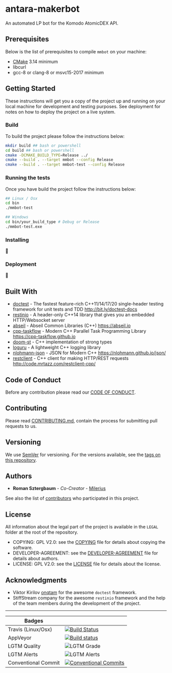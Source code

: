 # antara-makerbot

An automated LP bot for the Komodo AtomicDEX API.

## Prerequisites

Below is the list of prerequisites to compile `mmbot` on your machine:

-   [CMake](https://cmake.org/download/) 3.14 minimum
-   libcurl
-   gcc-8 or clang-8 or msvc15-2017 minimum

## Getting Started

These instructions will get you a copy of the project up and running on your local machine for development and testing purposes. See deployment for notes on how to deploy the project on a live system.

### Build

To build the project please follow the instructions below:

```bash
mkdir build ## bash or powershell
cd build ## bash or powershell
cmake -DCMAKE_BUILD_TYPE=Release ../
cmake --build . --target mmbot --config Release
cmake --build . --target mmbot-test --config Release
```

### Running the tests

Once you have build the project follow the instructions below:

```bash
## Linux / Osx
cd bin
./mmbot-test

## Windows
cd bin/your_build_type # Debug or Release
./mmbot-test.exe
```

### Installing

:construction:

### Deployment

:construction:

## Built With

-   [doctest](https://github.com/onqtam/doctest) - The fastest feature-rich C++11/14/17/20 single-header testing framework for unit tests and TDD http://bit.ly/doctest-docs
-   [restinio](https://github.com/Stiffstream/restinio) - A header-only C++14 library that gives you an embedded HTTP/Websocket server
-   [abseil](https://github.com/abseil/abseil-cpp) - Abseil Common Libraries (C++) https://abseil.io
-   [cpp-taskflow](https://github.com/cpp-taskflow/cpp-taskflow) - Modern C++ Parallel Task Programming Library https://cpp-taskflow.github.io
-   [doom-st](https://github.com/doom/strong_type) - C++ implementation of strong types
-   [loguru](https://github.com/emilk/loguru) - A lightweight C++ logging library
-   [nlohmann-json](https://github.com/nlohmann/json) - JSON for Modern C++ https://nlohmann.github.io/json/
-   [restclient](https://github.com/mrtazz/restclient-cpp) - C++ client for making HTTP/REST requests http://code.mrtazz.com/restclient-cpp/

## Code of Conduct

Before any contribution please read our [CODE OF CONDUCT](./CODE-OF-CONDUCT.md).

## Contributing

Please read [CONTRIBUTING.md](./CONTRIBUTING.md), contain the process for submitting pull requests to us.

## Versioning

We use [SemVer](http://semver.org/) for versioning. For the versions available, see the [tags on this repository](https://github.com/KomodoPlatform/antara-makerbot/tags).

## Authors

-   **Roman Sztergbaum** - _Co-Creator_ - [Milerius](https://github.com/Milerius)

See also the list of [contributors](./CONTRIBUTORS.md) who participated in this project.

## License

All information about the legal part of the project is available in the `LEGAL` folder at the root of the repository.

- COPYING: GPL V2.0: see the [COPYING](LEGAL/COPYING) file for details about copying the software.
- DEVELOPER-AGREEMENT: see the [DEVELOPER-AGREEMENT](LEGAL/DEVELOPER-AGREEMENT) file for details about authors.
- LICENSE: GPL V2.0: see the [LICENSE](LEGAL/LICENSE) file for details about the license.

## Acknowledgments

-  Viktor Kirilov [onqtam](https://github.com/onqtam) for the awesome `doctest` framework.
-  StiffStream company for the awesome `restinio` framework and the help of the team members during the development of the project.

* * *

| Badges                     |                                                                                                                                                                                                                                                                                                                                                                                                                                                                                                                                                                                                                                                                                                                                                                                                                                                                                                                                                                 |
| -------------------------- | --------------------------------------------------------------------------------------------------------------------------------------------------------------------------------------------------------------------------------------------------------------------------------------------------------------------------------------------------------------------------------------------------------------------------------------------------------------------------------------------------------------------------------------------------------------------------------------------------------------------------------------------------------------------------------------------------------------------------------------------------------------------------------------------------------------------------------------------------------------------------------------------------------------------------------------------------------------- |
| Travis (Linux/Osx)         | [![Build Status](https://travis-ci.com/KomodoPlatform/antara-makerbot.svg?branch=master)](https://travis-ci.com/KomodoPlatform/antara-makerbot)                                                                                                                                                                                                                                                                                                                                                                                                                                                                                                                                                                                                                                                                                                                                                                                                                                             |
| AppVeyor                   | [![Build status](https://ci.appveyor.com/api/projects/status/a7hya5r8s9b3kt7l/branch/master?svg=true)](https://ci.appveyor.com/project/Milerius/antara-makerbot/branch/master)
| LGTM Quality                      | ![LGTM Grade](https://img.shields.io/lgtm/grade/cpp/github/KomodoPlatform/antara-makerbot) |
| LGTM Alerts                      | ![LGTM Alerts](https://img.shields.io/lgtm/alerts/github/KomodoPlatform/antara-makerbot) |
| Conventional Commit        | [![Conventional Commits](https://img.shields.io/badge/Conventional%20Commits-1.0.0-yellow.svg)](https://conventionalcommits.org) |
